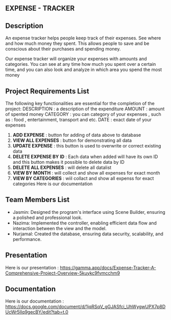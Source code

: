 **EXPENSE - TRACKER**
----------------------------------------------------------------------------------------------------------




**Description**
-----------
An expense tracker helps people keep track of their expenses. See where and how much money they spent. This allows people to save and be conscious about their purchases and spending money.

Our expense tracker will organize your expenses with amounts and categories. You can see at any time how much you spent over a certain time, and you can also look and analyze in which area you spend the most money



**Project Requirements List**
-------------------------
The following key functionalities are essential for the completion of the project:
DESCRIPTION : a description of the expenditure
AMOUNT : amount of spented money
CATEGORY : you can category of your expenses , such as : food , entertainment, transport and etc.
DATE : exact date of your expenses
1. **ADD EXPENSE** : button for adding of data above to database
2. **VIEW ALL EXPENSES** : button for demonstrating all data
3. **UPDATE EXPENSE** : this button is used to overwrite or correct existing data
4. **DELETE EXPENSE BY ID** : Each data when added will have its own ID and this button makes it possible to delete data by ID
5. **DELETE ALL EXPENSES** : will delete all datalist
6. **VIEW BY MONTH** : will collect and show all expenses for exact month 
7. **VIEW BY CATEGORIES** : wiil collact and show all expenss for exact categories 
Here is our documentation

**Team Members List**
---------------------
- Jasmin: Designed the program's interface using Scene Builder, ensuring a polished and professional look.
- Nazima: Implemented the controller, enabling efficient data flow and interaction between the view and the model.
- Nurjamal: Created the database, ensuring data security, scalability, and performance.

**Presentation**
----------------
Here is our presentation : https://gamma.app/docs/Expense-Tracker-A-Comprehensive-Project-Overview-5kuykc9fvmcchm9

**Documentation**
-----------------
Here is our documentation : https://docs.google.com/document/d/1jqRSqV_gGJASfci_UhWygwUPX7p8DUcWr5IIq9gecBY/edit?tab=t.0
